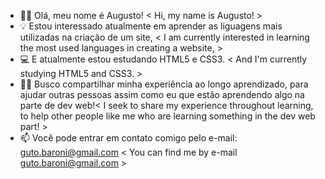 - ✌🏻 Olá, meu nome é Augusto! < Hi, my name is Augusto! >
- 💡 Estou interessado atualmente em aprender as liguagens mais utilizadas na criação de um site, < I am currently interested in learning the most used languages in creating a website, >
- 💻 E atualmente estou estudando HTML5 e CSS3. < And I'm currently studying HTML5 and CSS3. >
- 🙋🏻 Busco compartilhar minha experiência ao longo aprendizado, para ajudar outras pessoas assim como eu que estão aprendendo algo na parte de dev web!< I seek to share my experience throughout learning, to help other people like me who are learning something in the dev web part! >
- 📫 Você pode entrar em contato comigo pelo e-mail: guto.baroni@gmail.com < You can find me by e-mail guto.baroni@gmail.com >
